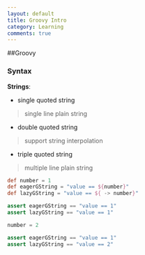 ```yaml
---
layout: default
title: Groovy Intro
category: Learning
comments: true
---
```


##Groovy

### Syntax
__Strings__:

- single quoted string

>single line plain string

- double quoted string 

>support string interpolation

- triple quoted string

>multiple line plain string

```groovy
def number = 1
def eagerGString = "value == ${number}"
def lazyGString = "value == ${ -> number}"

assert eagerGString == "value == 1"
assert lazyGString == "value == 1"

number = 2

assert eagerGString == "value == 1"
assert lazyGString == "value == 2"
```
